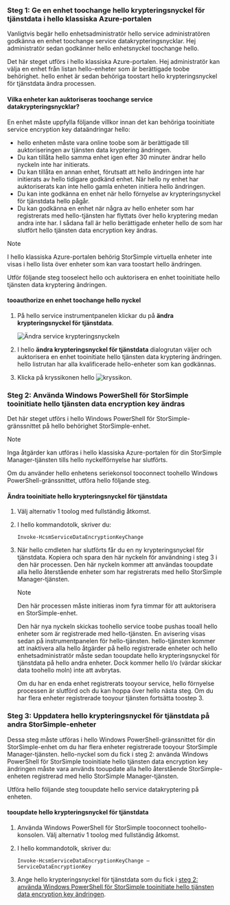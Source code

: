 <!--author=SharS last changed: 12/01/15-->

### <a name="step-1-authorize-a-device-toochange-hello-service-data-encryption-key-in-hello-azure-classic-portal"></a>Steg 1: Ge en enhet toochange hello krypteringsnyckel för tjänstdata i hello klassiska Azure-portalen
Vanligtvis begär hello enhetsadministratör hello service administratören godkänna en enhet toochange service datakrypteringsnycklar. Hej administratör sedan godkänner hello enhetsnyckel toochange hello.

Det här steget utförs i hello klassiska Azure-portalen. Hej administratör kan välja en enhet från listan hello-enheter som är berättigade toobe behörighet. hello enhet är sedan behöriga toostart hello krypteringsnyckel för tjänstdata ändra processen.

#### <a name="which-devices-can-be-authorized-toochange-service-data-encryption-keys"></a>Vilka enheter kan auktoriseras toochange service datakrypteringsnycklar?
En enhet måste uppfylla följande villkor innan det kan behöriga tooinitiate service encryption key dataändringar hello:

* hello enheten måste vara online toobe som är berättigade till auktoriseringen av tjänsten data kryptering ändringen.
* Du kan tillåta hello samma enhet igen efter 30 minuter ändrar hello nyckeln inte har initierats.
* Du kan tillåta en annan enhet, förutsatt att hello ändringen inte har initierats av hello tidigare godkänd enhet. När hello ny enhet har auktoriserats kan inte hello gamla enheten initiera hello ändringen.
* Du kan inte godkänna en enhet när hello förnyelse av krypteringsnyckel för tjänstdata hello pågår.
* Du kan godkänna en enhet när några av hello enheter som har registrerats med hello-tjänsten har flyttats över hello kryptering medan andra inte har. I sådana fall är hello berättigade enheter hello de som har slutfört hello tjänsten data encryption key ändras.

> [!NOTE]
> I hello klassiska Azure-portalen behörig StorSimple virtuella enheter inte visas i hello lista över enheter som kan vara toostart hello ändringen.
> 
> 

Utför följande steg tooselect hello och auktorisera en enhet tooinitiate hello tjänsten data kryptering ändringen.

#### <a name="tooauthorize-a-device-toochange-hello-key"></a>tooauthorize en enhet toochange hello nyckel
1. På hello service instrumentpanelen klickar du på **ändra krypteringsnyckel för tjänstdata**.
   
    ![Ändra service krypteringsnyckeln](./media/storsimple-change-data-encryption-key/HCS_ChangeServiceDataEncryptionKey-include.png)
2. I hello **ändra krypteringsnyckel för tjänstdata** dialogrutan väljer och auktorisera en enhet tooinitiate hello tjänsten data kryptering ändringen. hello listrutan har alla kvalificerade hello-enheter som kan godkännas.
3. Klicka på kryssikonen hello ![kryssikon](./media/storsimple-change-data-encryption-key/HCS_CheckIcon-include.png).

### <a name="step-2-use-windows-powershell-for-storsimple-tooinitiate-hello-service-data-encryption-key-change"></a>Steg 2: Använda Windows PowerShell för StorSimple tooinitiate hello tjänsten data encryption key ändras
Det här steget utförs i hello Windows PowerShell för StorSimple-gränssnittet på hello behörighet StorSimple-enhet.

> [!NOTE]
> Inga åtgärder kan utföras i hello klassiska Azure-portalen för din StorSimple Manager-tjänsten tills hello nyckelförnyelse har slutförts.
> 
> 

Om du använder hello enhetens seriekonsol tooconnect toohello Windows PowerShell-gränssnittet, utföra hello följande steg.

#### <a name="tooinitiate-hello-service-data-encryption-key-change"></a>Ändra tooinitiate hello krypteringsnyckel för tjänstdata
1. Välj alternativ 1 toolog med fullständig åtkomst.
2. I hello kommandotolk, skriver du:
   
     `Invoke-HcsmServiceDataEncryptionKeyChange`
3. När hello cmdleten har slutförts får du en ny krypteringsnyckel för tjänstdata. Kopiera och spara den här nyckeln för användning i steg 3 i den här processen. Den här nyckeln kommer att användas tooupdate alla hello återstående enheter som har registrerats med hello StorSimple Manager-tjänsten.
   
   > [!NOTE]
   > Den här processen måste initieras inom fyra timmar för att auktorisera en StorSimple-enhet.
   > 
   > 
   
   Den här nya nyckeln skickas toohello service toobe pushas tooall hello enheter som är registrerade med hello-tjänsten. En avisering visas sedan på instrumentpanelen för hello-tjänsten. hello-tjänsten kommer att inaktivera alla hello åtgärder på hello registrerade enheter och hello enhetsadministratör måste sedan tooupdate hello krypteringsnyckel för tjänstdata på hello andra enheter. Dock kommer hello I/o (värdar skickar data toohello moln) inte att avbrytas.
   
   Om du har en enda enhet registrerats tooyour service, hello förnyelse processen är slutförd och du kan hoppa över hello nästa steg. Om du har flera enheter registrerade tooyour tjänsten fortsätta toostep 3.

### <a name="step-3-update-hello-service-data-encryption-key-on-other-storsimple-devices"></a>Steg 3: Uppdatera hello krypteringsnyckel för tjänstdata på andra StorSimple-enheter
Dessa steg måste utföras i hello Windows PowerShell-gränssnittet för din StorSimple-enhet om du har flera enheter registrerade tooyour StorSimple Manager-tjänsten. hello-nyckel som du fick i steg 2: använda Windows PowerShell för StorSimple tooinitiate hello tjänsten data encryption key ändringen måste vara används tooupdate alla hello återstående StorSimple-enheten registrerad med hello StorSimple Manager-tjänsten.

Utföra hello följande steg tooupdate hello service datakryptering på enheten.

#### <a name="tooupdate-hello-service-data-encryption-key"></a>tooupdate hello krypteringsnyckel för tjänstdata
1. Använda Windows PowerShell för StorSimple tooconnect toohello-konsolen. Välj alternativ 1 toolog med fullständig åtkomst.
2. I hello kommandotolk, skriver du:
   
    `Invoke-HcsmServiceDataEncryptionKeyChange – ServiceDataEncryptionKey`
3. Ange hello krypteringsnyckel för tjänstdata som du fick i [steg 2: använda Windows PowerShell för StorSimple tooinitiate hello tjänsten data encryption key ändringen](#to-initiate-the-service-data-encryption-key-change).

